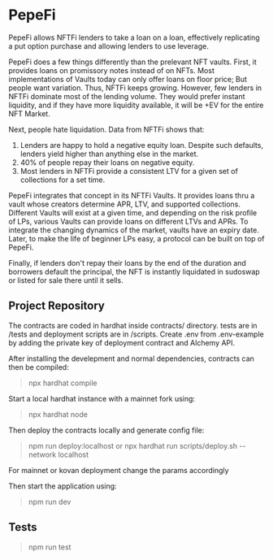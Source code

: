# PepeFi
PepeFi allows NFTFi lenders to take a loan on a loan, effectively replicating a put option purchase and allowing lenders to use leverage.

PepeFi does a few things differently than the prelevant NFT vaults. First, it provides loans on promissory notes instead of on NFTs. Most implementations of Vaults today can only offer loans on floor price; But people want variation. Thus, NFTFi keeps growing. However, few lenders in NFTFi dominate most of the lending volume. They would prefer instant liquidity, and if they have more liquidity available, it will be +EV for the entire NFT Market.


Next, people hate liquidation. Data from NFTFi shows that:

1) Lenders are happy to hold a negative equity loan. Despite such defaults, lenders yield higher than anything else in the market.
2) 40% of people repay their loans on negative equity. 
3) Most lenders in NFTFi provide a consistent LTV for a given set of collections for a set time. 

PepeFi integrates that concept in its NFTFi Vaults. It provides loans thru a vault whose creators determine APR, LTV, and supported collections. Different Vaults will exist at a given time, and depending on the risk profile of LPs, various Vaults can provide loans on different LTVs and APRs. 
To integrate the changing dynamics of the market, vaults have an expiry date. Later, to make the life of beginner LPs easy, a protocol can be built on top of PepeFi.


Finally, if lenders don't repay their loans by the end of the duration and borrowers default the principal, the NFT is instantly liquidated in sudoswap or listed for sale there until it sells. 

## Project Repository

The contracts are coded in hardhat inside contracts/ directory. tests are in /tests and deployment scripts are in /scripts. Create .env from .env-example by adding the private key of deployment contract and Alchemy API.

After installing the develepment and normal dependencies, contracts can then be compiled:
>npx hardhat compile

Start a local hardhat instance with a mainnet fork using:
>npx hardhat node


Then deploy the contracts locally and generate config file: 
>npm run deploy:localhost
or
>npx hardhat run scripts/deploy.sh --network localhost

For mainnet or kovan deployment change the params accordingly

Then start the application using:
>npm run dev

## Tests

>npm run test